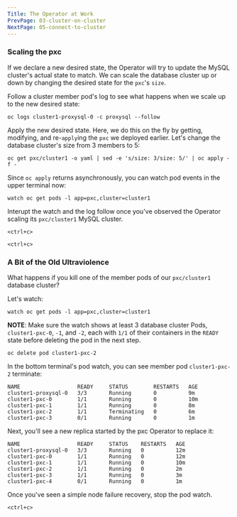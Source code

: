 ```yaml
---
Title: The Operator at Work
PrevPage: 03-cluster-on-cluster
NextPage: 05-connect-to-cluster
---
```


### Scaling the pxc

If we declare a new desired state, the Operator will try to update the MySQL cluster's actual state to match. We can scale the database cluster up or down by changing the desired state for the `pxc`'s `size`.

Follow a cluster member pod's log to see what happens when we scale up to the new desired state:

```execute-2
oc logs cluster1-proxysql-0 -c proxysql --follow
```

Apply the new desired state. Here, we do this on the fly by getting, modifying, and re-`apply`ing the `pxc` we deployed earlier. Let's change the database cluster's size from 3 members to 5:

```execute-1
oc get pxc/cluster1 -o yaml | sed -e 's/size: 3/size: 5/' | oc apply -f -
```

Since `oc apply` returns asynchronously, you can watch pod events in the upper terminal now:

```execute-1
watch oc get pods -l app=pxc,cluster=cluster1
```

Interupt the watch and the log follow once you've observed the Operator scaling its `pxc/cluster1` MySQL cluster.

```execute-1
<ctrl+c>
```

```execute-2
<ctrl+c>
```

### A Bit of the Old Ultraviolence

What happens if you kill one of the member pods of our `pxc/cluster1` database cluster?

Let's watch:

```execute-2
watch oc get pods -l app=pxc,cluster=cluster1
```

**NOTE**: Make sure the watch shows at least 3 database cluster Pods, `cluster1-pxc-0`, `-1`, and `-2`, each with `1/1` of their containers in the `READY` state before deleting the pod in the next step.

```execute-1
oc delete pod cluster1-pxc-2
```

In the bottom terminal's pod watch, you can see member pod `cluster1-pxc-2` terminate:

```
NAME                  READY     STATUS        RESTARTS   AGE
cluster1-proxysql-0   3/3       Running       0          9m
cluster1-pxc-0        1/1       Running       0          10m
cluster1-pxc-1        1/1       Running       0          8m
cluster1-pxc-2        1/1       Terminating   0          6m
cluster1-pxc-3        0/1       Running       0          1m
```

Next, you'll see a new replica started by the pxc Operator to replace it:

```
NAME                  READY     STATUS    RESTARTS   AGE
cluster1-proxysql-0   3/3       Running   0          12m
cluster1-pxc-0        1/1       Running   0          12m
cluster1-pxc-1        1/1       Running   0          10m
cluster1-pxc-2        1/1       Running   0          2m
cluster1-pxc-3        1/1       Running   0          3m
cluster1-pxc-4        0/1       Running   0          1m
```

Once you've seen a simple node failure recovery, stop the pod watch.

```execute-2
<ctrl+c>
```
